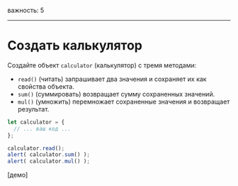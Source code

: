 важность: 5

---

# Создать калькулятор

Создайте объект `calculator` (калькулятор)  с тремя методами:

- `read()` (читать) запрашивает два значения и сохраняет их как свойства объекта.
- `sum()` (суммировать) возвращает сумму сохраненных значений.
- `mul()` (умножить) перемножает сохраненные значения и возвращает результат.

```js
let calculator = {
  // ... ваш код ...
};

calculator.read();
alert( calculator.sum() );
alert( calculator.mul() );
```

[демо]

